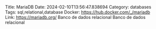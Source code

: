 Title: MariaDB
Date: 2024-02-10T13:56:47.838694
Category: databases
Tags: sql,relational,database
Docker: https://hub.docker.com/_/mariadb
Link: https://mariadb.org/
Banco de dados relacional
Banco de dados relacional

